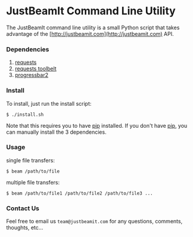 # JustBeamIt Command Line Utility

The JustBeamIt command line utility is a small Python script that takes advantage of the [http://justbeamit.com](http://justbeamit.com) API.

### **Dependencies**

  1. [requests](http://docs.python-requests.org/en/latest/)
  2. [requests toolbelt](https://github.com/sigmavirus24/requests-toolbelt)
  3. [progressbar2](https://github.com/WoLpH/python-progressbar)

### **Install**

To install, just run the install script:

    $ ./install.sh

Note that this requires you to have [pip](https://pip.pypa.io/en/latest/index.html) installed. If you don't have [pip](https://pip.pypa.io/en/latest/index.html), you can manually install the 3 dependencies.


### **Usage**

single file transfers:

    $ beam /path/to/file

multiple file transfers:

    $ beam /path/to/file1 /path/to/file2 /path/to/file3 ...

### **Contact Us**

Feel free to email us `team@justbeamit.com` for any questions, comments, thoughts, etc...